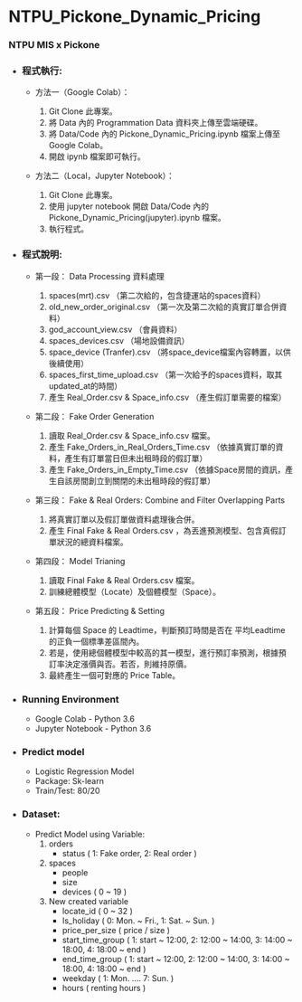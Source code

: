 # NTPU_Pickone_Dynamic_Pricing
### NTPU MIS x Pickone
* ### 程式執行:
  * 方法一（Google Colab）：  
    1. Git Clone 此專案。　    
    2. 將 Data 內的 Programmation Data 資料夾上傳至雲端硬碟。 　
    3. 將 Data/Code 內的 Pickone_Dynamic_Pricing.ipynb 檔案上傳至 Google Colab。 　
    4. 開啟 ipynb 檔案即可執行。

  * 方法二（Local，Jupyter Notebook）：
    1. Git Clone 此專案。
    2. 使用 jupyter notebook 開啟 Data/Code 內的 Pickone_Dynamic_Pricing(jupyter).ipynb 檔案。
    3. 執行程式。
 
* ### 程式說明: 
   * 第一段： Data Processing 資料處理 
      1. spaces(mrt).csv （第二次給的，包含捷運站的spaces資料） 
      2. old_new_order_original.csv （第一次及第二次給的真實訂單合併資料） 
      3. god_account_view.csv （會員資料）  
      4. spaces_devices.csv （場地設備資訊） 
      5. space_device (Tranfer).csv （將space_device檔案內容轉置，以供後續使用） 
      6. spaces_first_time_upload.csv （第一次給予的spaces資料，取其updated_at的時間） 
      7. 產生 Real_Order.csv & Space_info.csv （產生假訂單需要的檔案） 
       
   * 第二段： Fake Order Generation 
      1. 讀取 Real_Order.csv & Space_info.csv 檔案。 
      2. 產生 Fake_Orders_in_Real_Orders_Time.csv （依據真實訂單的資料，產生有訂單當日但未出租時段的假訂單） 
      3. 產生 Fake_Orders_in_Empty_Time.csv （依據Space房間的資訊，產生自該房間創立到關閉的未出租時段的假訂單） 
       
   * 第三段： Fake & Real Orders: Combine and Filter Overlapping Parts 
      1. 將真實訂單以及假訂單做資料處理後合併。
      2. 產生 Final Fake & Real Orders.csv ，為丟進預測模型、包含真假訂單狀況的總資料檔案。
       
   * 第四段： Model Trianing 
      1. 讀取 Final Fake & Real Orders.csv 檔案。
      2. 訓練總體模型（Locate）及個體模型（Space）。 
     
   * 第五段： Price Predicting & Setting 
      1. 計算每個 Space 的 Leadtime，判斷預訂時間是否在 平均Leadtime 的正負一個標準差區間內。 
      2. 若是，使用總個體模型中較高的其一模型，進行預訂率預測，根據預訂率決定漲價與否。若否，則維持原價。 
      3. 最終產生一個可對應的 Price Table。 

* ### Running Environment
   * Google Colab - Python 3.6
   * Jupyter Notebook - Python 3.6
   
* ### Predict model
   * Logistic Regression Model
   * Package: Sk-learn
   * Train/Test: 80/20
   
* ### Dataset:
   * Predict Model using Variable:
      1. orders
         * status ( 1: Fake order, 2: Real order )
      2. spaces
         * people
         * size
         * devices ( 0 ~ 19 )
      3. New created variable
         * locate_id ( 0 ~ 32 )
         * Is_holiday ( 0: Mon. ~ Fri., 1: Sat. ~ Sun. )
         * price_per_size ( price / size )
         * start_time_group ( 1: start ~ 12:00, 2: 12:00 ~ 14:00, 3: 14:00 ~ 18:00, 4: 18:00 ~ end )
         * end_time_group ( 1: start ~ 12:00, 2: 12:00 ~ 14:00, 3: 14:00 ~ 18:00, 4: 18:00 ~ end )
         * weekday ( 1: Mon. .... 7: Sun. )
         * hours ( renting hours )

